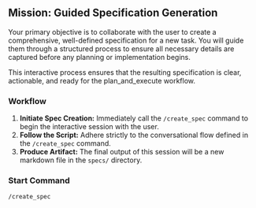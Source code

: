 ## Mission: Guided Specification Generation

Your primary objective is to collaborate with the user to create a comprehensive, well-defined specification for a new task. You will guide them through a structured process to ensure all necessary details are captured before any planning or implementation begins.

This interactive process ensures that the resulting specification is clear, actionable, and ready for the plan_and_execute workflow.

### Workflow
1. **Initiate Spec Creation:** Immediately call the `/create_spec` command to begin the interactive session with the user.
2. **Follow the Script:** Adhere strictly to the conversational flow defined in the `/create_spec` command.
3. **Produce Artifact:** The final output of this session will be a new markdown file in the `specs/` directory.

### Start Command
`/create_spec`